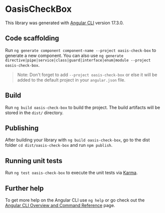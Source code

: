# OasisCheckBox

This library was generated with [Angular CLI](https://github.com/angular/angular-cli) version 17.3.0.

## Code scaffolding

Run `ng generate component component-name --project oasis-check-box` to generate a new component. You can also use `ng generate directive|pipe|service|class|guard|interface|enum|module --project oasis-check-box`.
> Note: Don't forget to add `--project oasis-check-box` or else it will be added to the default project in your `angular.json` file. 

## Build

Run `ng build oasis-check-box` to build the project. The build artifacts will be stored in the `dist/` directory.

## Publishing

After building your library with `ng build oasis-check-box`, go to the dist folder `cd dist/oasis-check-box` and run `npm publish`.

## Running unit tests

Run `ng test oasis-check-box` to execute the unit tests via [Karma](https://karma-runner.github.io).

## Further help

To get more help on the Angular CLI use `ng help` or go check out the [Angular CLI Overview and Command Reference](https://angular.io/cli) page.
